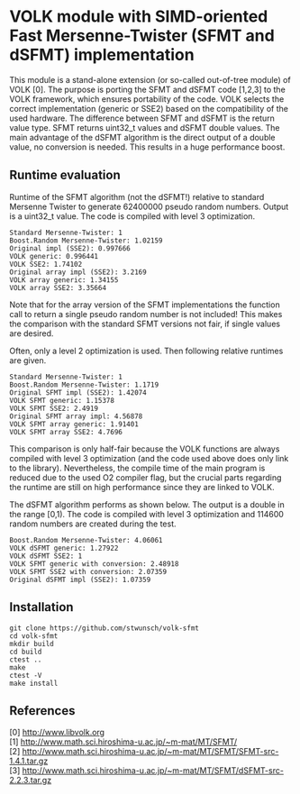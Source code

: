 VOLK module with SIMD-oriented Fast Mersenne-Twister (SFMT and dSFMT) implementation  
====================================================================================

This module is a stand-alone extension (or so-called out-of-tree module) of VOLK [0]. The purpose is porting the SFMT and dSFMT code [1,2,3] to the VOLK framework, which ensures portability of the code. VOLK selects the correct implementation (generic or SSE2) based on the compatibility of the used hardware. The difference between SFMT and dSFMT is the return value type. SFMT returns uint32_t values and dSFMT double values. The main advantage of the dSFMT algorithm is the direct output of a double value, no conversion is needed. This results in a huge performance boost.

Runtime  evaluation
-------------------

Runtime of the SFMT algorithm (not the dSFMT!) relative to standard Mersenne Twister to generate 62400000 pseudo random numbers. Output is a uint32_t value. The code is compiled with level 3 optimization.

    Standard Mersenne-Twister: 1  
    Boost.Random Mersenne-Twister: 1.02159  
    Original impl (SSE2): 0.997666  
    VOLK generic: 0.996441  
    VOLK SSE2: 1.74102  
    Original array impl (SSE2): 3.2169  
    VOLK array generic: 1.34155  
    VOLK array SSE2: 3.35664  

Note that for the array version of the SFMT implementations the function call to return a single pseudo random number is not included! This makes the comparison with the standard SFMT versions not fair, if single values are desired.

Often, only a level 2 optimization is used. Then following relative runtimes are given.

    Standard Mersenne-Twister: 1  
    Boost.Random Mersenne-Twister: 1.1719  
    Original SFMT impl (SSE2): 1.42074  
    VOLK SFMT generic: 1.15378  
    VOLK SFMT SSE2: 2.4919  
    Original SFMT array impl: 4.56878  
    VOLK SFMT array generic: 1.91401  
    VOLK SFMT array SSE2: 4.7696  

This comparison is only half-fair because the VOLK functions are always compiled with level 3 optimization (and the code used above does only link to the library). Nevertheless, the compile time of the main program is reduced due to the used O2 compiler flag, but the crucial parts regarding the runtime are still on high performance since they are linked to VOLK.

The dSFMT algorithm performs as shown below. The output is a double in the range [0,1). The code is compiled with level 3 optimization and 114600 random numbers are created during the test.

    Boost.Random Mersenne-Twister: 4.06061
    VOLK dSFMT generic: 1.27922
    VOLK dSFMT SSE2: 1
    VOLK SFMT generic with conversion: 2.48918
    VOLK SFMT SSE2 with conversion: 2.07359
    Original dSFMT impl (SSE2): 1.07359

Installation  
------------

    git clone https://github.com/stwunsch/volk-sfmt  
    cd volk-sfmt  
    mkdir build  
    cd build  
    ctest ..  
    make  
    ctest -V  
    make install  

References  
---------

[0] http://www.libvolk.org  
[1] http://www.math.sci.hiroshima-u.ac.jp/~m-mat/MT/SFMT/  
[2] http://www.math.sci.hiroshima-u.ac.jp/~m-mat/MT/SFMT/SFMT-src-1.4.1.tar.gz  
[3] http://www.math.sci.hiroshima-u.ac.jp/~m-mat/MT/SFMT/dSFMT-src-2.2.3.tar.gz
